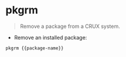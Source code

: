 # pkgrm

> Remove a package from a CRUX system.

- Remove an installed package:

`pkgrm {{package-name}}`
